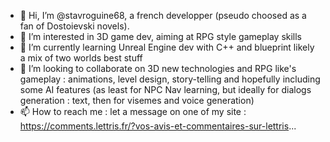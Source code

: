 - 👋 Hi, I’m @stavroguine68, a french developper (pseudo choosed as a fan of Dostoievski novels).
- 👀 I’m interested in 3D game dev, aiming at RPG style gameplay skills
- 🌱 I’m currently learning Unreal Engine dev with C++ and blueprint likely a mix of two worlds best stuff 
- 💞️ I’m looking to collaborate on 3D new technologies and RPG like's gameplay : animations, level design, story-telling and hopefully including some AI features (as least for NPC Nav learning, but ideally for dialogs generation : text, then for visemes and voice generation)
- 📫 How to reach me : let a message on one of my site :  https://comments.lettris.fr/?vos-avis-et-commentaires-sur-lettris...

<!---
stavroguine68/stavroguine68 is a ✨ special ✨ repository because its `README.md` (this file) appears on your GitHub profile.
You can click the Preview link to take a look at your changes.
--->
